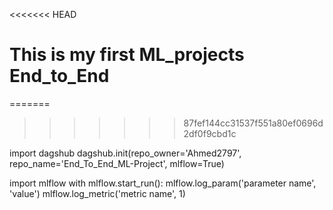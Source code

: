 <<<<<<< HEAD
# This is my first ML_projects End_to_End
=======

>>>>>>> 87fef144cc31537f551a80ef0696d2df0f9cbd1c

import dagshub
dagshub.init(repo_owner='Ahmed2797', repo_name='End_To_End_ML-Project', mlflow=True)

import mlflow
with mlflow.start_run():
  mlflow.log_param('parameter name', 'value')
  mlflow.log_metric('metric name', 1)